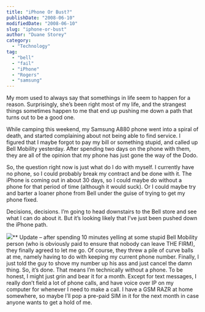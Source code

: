 ```yaml
---
title: "iPhone Or Bust?"
publishDate: "2008-06-10"
modifiedDate: "2008-06-10"
slug: "iphone-or-bust"
author: "Duane Storey"
category:
  - "Technology"
tag:
  - "bell"
  - "fail"
  - "iPhone"
  - "Rogers"
  - "samsung"
---
```


My mom used to always say that somethings in life seem to happen for a reason. Surprisingly, she’s been right most of my life, and the strangest things sometimes happen to me that end up pushing me down a path that turns out to be a good one.

While camping this weekend, my Samsung A880 phone went into a spiral of death, and started complaining about not being able to find service. I figured that I maybe forgot to pay my bill or something stupid, and called up Bell Mobility yesterday. After spending two days on the phone with them, they are all of the opinion that my phone has just gone the way of the Dodo.

So, the question right now is just what do I do with myself. I currently have no phone, so I could probably break my contract and be done with it. The iPhone is coming out in about 30 days, so I could maybe do without a phone for that period of time (although it would suck). Or I could maybe try and barter a loaner phone from Bell under the guise of trying to get my phone fixed.

Decisions, decisions. I’m going to head downstairs to the Bell store and see what I can do about it. But it’s looking likely that I’ve just been pushed down the iPhone path.

![](http://images.amazon.com/images/P/B00003CXA1.01.LZZZZZZZ.jpg)\*\* Update – after spending 10 minutes yelling at some stupid Bell Mobility person (who is obviously paid to ensure that nobody can leave THE FIRM), they finally agreed to let me go. Of course, they threw a pile of curve balls at me, namely having to do with keeping my current phone number. Finally, I just told the guy to shove my number up his ass and just cancel the damn thing. So, it’s done. That means I’m technically without a phone. To be honest, I might just grin and bear it for a month. Except for text messages, I really don’t field a lot of phone calls, and have voice over IP on my computer for whenever I need to make a call. I have a GSM RAZR at home somewhere, so maybe I’ll pop a pre-paid SIM in it for the next month in case anyone wants to get a hold of me.